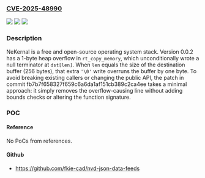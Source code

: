 ### [CVE-2025-48990](https://cve.mitre.org/cgi-bin/cvename.cgi?name=CVE-2025-48990)
![](https://img.shields.io/static/v1?label=Product&message=nekernel&color=blue)
![](https://img.shields.io/static/v1?label=Version&message=%3D%20%3D%200.0.2%20&color=brighgreen)
![](https://img.shields.io/static/v1?label=Vulnerability&message=CWE-122%3A%20Heap-based%20Buffer%20Overflow&color=brighgreen)

### Description

NeKernal is a free and open-source operating system stack. Version 0.0.2 has a 1-byte heap overflow in `rt_copy_memory`, which unconditionally wrote a null terminator at `dst[len]`. When `len` equals the size of the destination buffer (256 bytes), that extra `'\0'` write overruns the buffer by one byte. To avoid breaking existing callers or changing the public API, the patch in commit fb7b7f658327f659c6a6da1af151cb389c2ca4ee takes a minimal approach: it simply removes the overflow-causing line without adding bounds checks or altering the function signature.

### POC

#### Reference
No PoCs from references.

#### Github
- https://github.com/fkie-cad/nvd-json-data-feeds

